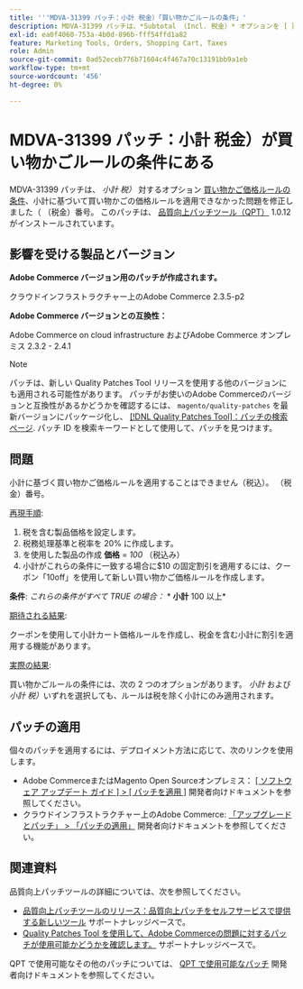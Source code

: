 ```yaml
---
title: '''MDVA-31399 パッチ：小計 税金）「買い物かごルールの条件」'
description: MDVA-31399 パッチは、*Subtotal （Incl. 税金）* オプションを [ 買い物かご価格ルール条件 ] （https://docs.magento.com/user-guide/v2.3/marketing/price-rules-cart-create.html#step-2-describe-the-conditions）に追加し、小計（税込）に基づいて買い物かご価格ルールを適用できなかった問題を修正しました。 （税金）番号。 このパッチは、[Quality Patches Tool （QPT） ] （/help/announcements/adobe-commerce-announcements/magento-quality-patches-released-new-tool-to-self-serve-quality-patches.md） 1.0.12 がインストールされている場合に利用できます。
exl-id: ea0f4060-753a-4b0d-896b-fff54ffd1a82
feature: Marketing Tools, Orders, Shopping Cart, Taxes
role: Admin
source-git-commit: 0ad52eceb776b71604c4f467a70c13191bb9a1eb
workflow-type: tm+mt
source-wordcount: '456'
ht-degree: 0%

---
```


# MDVA-31399 パッチ：小計 税金）が買い物かごルールの条件にある

MDVA-31399 パッチは、 *小計 税）* 対するオプション [買い物かご価格ルールの条件](https://docs.magento.com/user-guide/v2.3/marketing/price-rules-cart-create.html#step-2-describe-the-conditions)、小計に基づいて買い物かごの価格ルールを適用できなかった問題を修正しました（ （税金）番号。 このパッチは、 [品質向上パッチツール（QPT）](/help/announcements/adobe-commerce-announcements/magento-quality-patches-released-new-tool-to-self-serve-quality-patches.md) 1.0.12 がインストールされています。

## 影響を受ける製品とバージョン

**Adobe Commerce バージョン用のパッチが作成されます。**

クラウドインフラストラクチャー上のAdobe Commerce 2.3.5-p2

**Adobe Commerce バージョンとの互換性：**

Adobe Commerce on cloud infrastructure およびAdobe Commerce オンプレミス 2.3.2 - 2.4.1

>[!NOTE]
>
>パッチは、新しい Quality Patches Tool リリースを使用する他のバージョンにも適用される可能性があります。 パッチがお使いのAdobe Commerceのバージョンと互換性があるかどうかを確認するには、 `magento/quality-patches` を最新バージョンにパッケージ化し、 [[!DNL Quality Patches Tool]：パッチの検索ページ](https://devdocs.magento.com/quality-patches/tool.html#patch-grid). パッチ ID を検索キーワードとして使用して、パッチを見つけます。

## 問題

小計に基づく買い物かご価格ルールを適用することはできません（税込）。 （税金）番号。

<u>再現手順</u>:

1. 税を含む製品価格を設定します。
1. 税務処理基準と税率を 20% に作成します。
1. を使用した製品の作成 **価格** = *100* （税込み）
1. 小計がこれらの条件に一致する場合に$10 の固定割引を適用するには、クーポン「10off」を使用して新しい買い物かご価格ルールを作成します。

**条件**: *これらの条件がすべて TRUE の場合：*        * **小計** 100 以上*

<u>期待される結果</u>:

クーポンを使用して小計カート価格ルールを作成し、税金を含む小計に割引を適用する機能があります。

<u>実際の結果</u>:

買い物かごルールの条件には、次の 2 つのオプションがあります。 *小計* および *小計 税）*&#x200B;いずれを選択しても、ルールは税を除く小計にのみ適用されます。

## パッチの適用

個々のパッチを適用するには、デプロイメント方法に応じて、次のリンクを使用します。

* Adobe CommerceまたはMagento Open Sourceオンプレミス： [[ ソフトウェア アップデート ガイド ] > [ パッチを適用 ]](https://devdocs.magento.com/guides/v2.4/comp-mgr/patching/mqp.html) 開発者向けドキュメントを参照してください。
* クラウドインフラストラクチャー上のAdobe Commerce: [「アップグレードとパッチ」 > 「パッチの適用」](https://devdocs.magento.com/cloud/project/project-patch.html) 開発者向けドキュメントを参照してください。

## 関連資料

品質向上パッチツールの詳細については、次を参照してください。

* [品質向上パッチツールのリリース：品質向上パッチをセルフサービスで提供する新しいツール](/help/announcements/adobe-commerce-announcements/magento-quality-patches-released-new-tool-to-self-serve-quality-patches.md) サポートナレッジベースで。
* [Quality Patches Tool を使用して、Adobe Commerceの問題に対するパッチが使用可能かどうかを確認します。](/help/support-tools/patches-available-in-qpt-tool/check-patch-for-magento-issue-with-magento-quality-patches.md) サポートナレッジベースで。

QPT で使用可能なその他のパッチについては、 [QPT で使用可能なパッチ](https://devdocs.magento.com/quality-patches/tool.html#patch-grid) 開発者向けドキュメントを参照してください。
